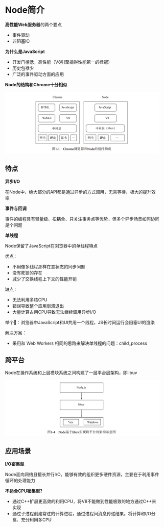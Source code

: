 # Node简介

**高性能Web服务器**的两个要点

- 事件驱动
- 非阻塞IO

**为什么是JavaScript**

- 开发门槛低，高性能（V8引擎摘得性能第一的桂冠）
- 历史包袱少
- 广泛的事件驱动方面的应用

**Node的结构和Chrome十分相似**

![浏览器和Node的组件构成](/src/assets/20210118212923.jpg)

## 特点

**异步I/O** 

在Node中，绝大部分的API都是通过异步的方式调用，无需等待，极大的提升效率

**事件与回调**

事件的编程具有轻量级、松耦合、只关注事务点等优势，但多个异步场景如何协同是个问题

**单线程**

Node保留了JavaScript在浏览器中的单线程特点   

优点：
- 不用像多线程那样在意状态的同步问题
- 没有死锁的存在
- 减少了交换线程上下文的性能开销

缺点：
- 无法利用多核CPU
- 错误导致整个应用崩溃退出
- 大量计算占用CPU导致无法继续调用异步I/O

举个🌰：浏览器中JavaScript和UI共用一个线程，JS长时间运行会阻塞UI的渲染   

解决方案：
- 采用和 Web Workers 相同的思路来解决单线程的问题：child_process

## 跨平台

Node在操作系统和上层模块系统之间构建了一层平台层架构，即libuv

![跨平台](/src/assets/20210118215032.jpg)

## 应用场景

**I/O密集型**

Node面向网络且擅长并行I/O，能够有效的组织更多硬件资源，主要在于利用事件循环的处理能力

**不适合CPU密集型?**

- 通过C++扩展更高效的利用CPU，将V8不能做到性能极致的地方通过C++来实现
- 通过子进程创建常驻的计算进程，通过进程间消息传递结果，将计算和I/O分离，充分利用多CPU